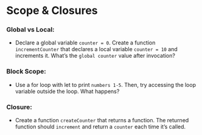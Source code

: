 # Scope & Closures

### Global vs Local:
- Declare a global variable `counter = 0`. Create a function `incrementCounter` that declares a local variable `counter = 10` and increments it. What’s the `global counter` value after invocation?

### Block Scope:
- Use a for loop with let to print `numbers 1-5`. Then, try accessing the loop variable outside the loop. What happens?

### Closure:
- Create a function `createCounter` that returns a function. The returned function should `increment` and return a `counter` each time it’s called.